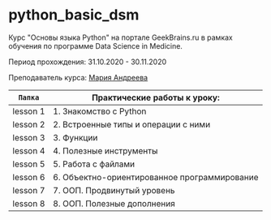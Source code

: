 # python_basic_dsm
Курс "Основы языка Python" на портале GeekBrains.ru в рамках обучения по программе Data Science in Medicine.

Период прохождения: 31.10.2020 - 30.11.2020 

Преподаватель курса: [Мария Андреева](https://geekbrains.ru/users/2932404 "Профиль преподавателя на GB")



`Папка` | Практические работы к уроку: | 
--- | --- | 
lesson 1 | 1. Знакомство с Python|
lesson 2 | 2. Встроенные типы и операции с ними |
lesson 3 | 3. Функции |
lesson 4 | 4. Полезные инструменты |
lesson 5 | 5. Работа с файлами |
lesson 6 | 6. Объектно-ориентированное программирование |
lesson 7 | 7. ООП. Продвинутый уровень |
lesson 8 | 8. ООП. Полезные дополнения |
 
